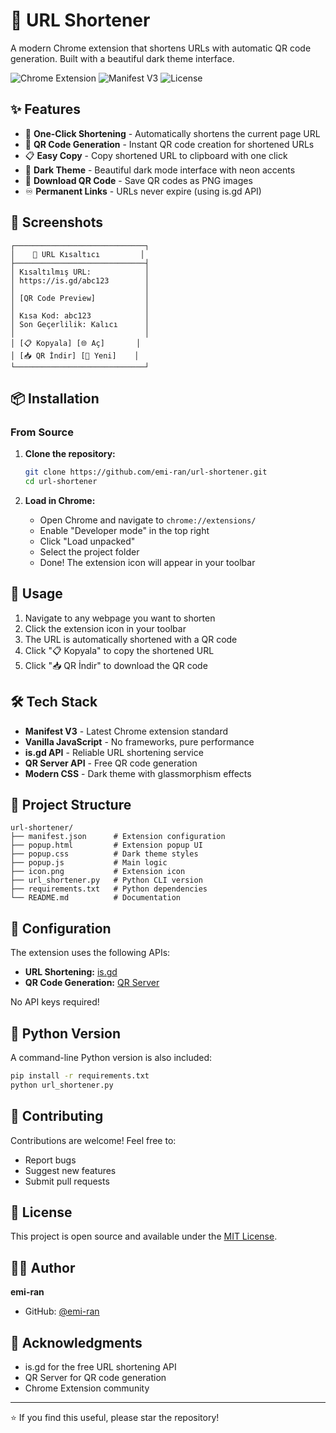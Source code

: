 # 🔗 URL Shortener

A modern Chrome extension that shortens URLs with automatic QR code generation. Built with a beautiful dark theme interface.

![Chrome Extension](https://img.shields.io/badge/Chrome-Extension-4285F4?style=flat&logo=google-chrome&logoColor=white)
![Manifest V3](https://img.shields.io/badge/Manifest-V3-4285F4?style=flat)
![License](https://img.shields.io/badge/License-MIT-green?style=flat)

## ✨ Features

- 🚀 **One-Click Shortening** - Automatically shortens the current page URL
- 📱 **QR Code Generation** - Instant QR code creation for shortened URLs
- 📋 **Easy Copy** - Copy shortened URL to clipboard with one click
- 🌙 **Dark Theme** - Beautiful dark mode interface with neon accents
- 💾 **Download QR Code** - Save QR codes as PNG images
- ♾️ **Permanent Links** - URLs never expire (using is.gd API)

## 🎨 Screenshots

```
┌─────────────────────────────┐
│    🔗 URL Kısaltıcı         │
├─────────────────────────────┤
│ Kısaltılmış URL:            │
│ https://is.gd/abc123        │
│                             │
│ [QR Code Preview]           │
│                             │
│ Kısa Kod: abc123            │
│ Son Geçerlilik: Kalıcı      │
│                             │
│ [📋 Kopyala] [🌐 Aç]       │
│ [📥 QR İndir] [🔄 Yeni]    │
└─────────────────────────────┘
```

## 📦 Installation

### From Source

1. **Clone the repository:**

   ```bash
   git clone https://github.com/emi-ran/url-shortener.git
   cd url-shortener
   ```

2. **Load in Chrome:**
   - Open Chrome and navigate to `chrome://extensions/`
   - Enable "Developer mode" in the top right
   - Click "Load unpacked"
   - Select the project folder
   - Done! The extension icon will appear in your toolbar

## 🚀 Usage

1. Navigate to any webpage you want to shorten
2. Click the extension icon in your toolbar
3. The URL is automatically shortened with a QR code
4. Click "📋 Kopyala" to copy the shortened URL
5. Click "📥 QR İndir" to download the QR code

## 🛠️ Tech Stack

- **Manifest V3** - Latest Chrome extension standard
- **Vanilla JavaScript** - No frameworks, pure performance
- **is.gd API** - Reliable URL shortening service
- **QR Server API** - Free QR code generation
- **Modern CSS** - Dark theme with glassmorphism effects

## 📂 Project Structure

```
url-shortener/
├── manifest.json      # Extension configuration
├── popup.html         # Extension popup UI
├── popup.css          # Dark theme styles
├── popup.js           # Main logic
├── icon.png           # Extension icon
├── url_shortener.py   # Python CLI version
├── requirements.txt   # Python dependencies
└── README.md          # Documentation
```

## 🔧 Configuration

The extension uses the following APIs:

- **URL Shortening:** [is.gd](https://is.gd/)
- **QR Code Generation:** [QR Server](https://goqr.me/api/)

No API keys required!

## 📝 Python Version

A command-line Python version is also included:

```bash
pip install -r requirements.txt
python url_shortener.py
```

## 🤝 Contributing

Contributions are welcome! Feel free to:

- Report bugs
- Suggest new features
- Submit pull requests

## 📄 License

This project is open source and available under the [MIT License](LICENSE).

## 👨‍💻 Author

**emi-ran**

- GitHub: [@emi-ran](https://github.com/emi-ran)

## 🙏 Acknowledgments

- is.gd for the free URL shortening API
- QR Server for QR code generation
- Chrome Extension community

---

⭐ If you find this useful, please star the repository!
